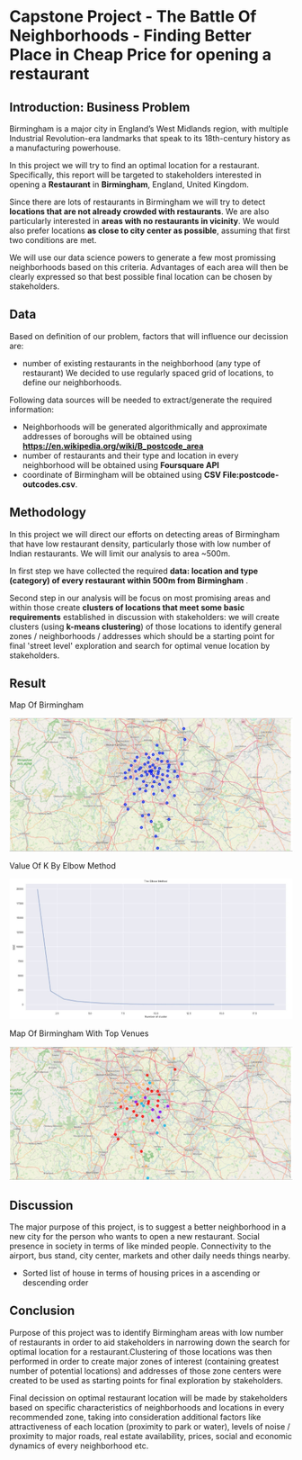 #  Capstone Project - The Battle Of Neighborhoods - Finding Better Place in Cheap Price for opening a restaurant

## Introduction: Business Problem

Birmingham is a major city in England’s West Midlands region, with multiple Industrial Revolution-era landmarks that speak to its 18th-century history as a manufacturing powerhouse.

In this project we will try to find an optimal location for a restaurant. Specifically, this report will be targeted to stakeholders interested in opening a **Restaurant** in **Birmingham**, England, United Kingdom.

Since there are lots of restaurants in Birmingham we will try to detect **locations that are not already crowded with restaurants**. We are also particularly interested in **areas with no restaurants in vicinity**. We would also prefer locations **as close to city center as possible**, assuming that first two conditions are met.

We will use our data science powers to generate a few most promissing neighborhoods based on this criteria. Advantages of each area will then be clearly expressed so that best possible final location can be chosen by stakeholders.

## Data

Based on definition of our problem, factors that will influence our decission are:
* number of existing restaurants in the neighborhood (any type of restaurant)
We decided to use regularly spaced grid of locations, to define our neighborhoods.

Following data sources will be needed to extract/generate the required information:
* Neighborhoods will be generated algorithmically and approximate addresses of boroughs  will be obtained using **https://en.wikipedia.org/wiki/B_postcode_area**
* number of restaurants and their type and location in every neighborhood will be obtained using **Foursquare API**
* coordinate of Birmingham  will be obtained using **CSV File:postcode-outcodes.csv**.

## Methodology

In this project we will direct our efforts on detecting areas of Birmingham that have low restaurant density, particularly those with low number of Indian restaurants. We will limit our analysis to area ~500m.

In first step we have collected the required **data: location and type (category) of every restaurant within 500m from Birmingham** . 

Second step in our analysis will be focus on most promising areas and within those create **clusters of locations that meet some basic requirements** established in discussion with stakeholders: we will create clusters (using **k-means clustering**) of those locations to identify general zones / neighborhoods / addresses which should be a starting point for final 'street level' exploration and search for optimal venue location by stakeholders.

## Result

Map Of Birmingham

![alt](https://github.com/tanaya86/Coursera_Capstone/blob/main/Map%201.JPG)

Value Of K By Elbow Method

![alt](https://github.com/tanaya86/Coursera_Capstone/blob/main/Cluster.JPG)

Map Of Birmingham With Top Venues

![alt](https://github.com/tanaya86/Coursera_Capstone/blob/main/Map%202.JPG)

## Discussion

The major purpose of this project, is to suggest a better neighborhood in a new city for the person who wants to open a new restaurant. Social presence in society in terms of like minded people. Connectivity to the airport, bus stand, city center, markets and other daily needs things nearby.

* Sorted list of house in terms of housing prices in a ascending or descending order

## Conclusion

Purpose of this project was to identify Birmingham areas with low number of restaurants in order to aid stakeholders in narrowing down the search for optimal location for a  restaurant.Clustering of those locations was then performed in order to create major zones of interest (containing greatest number of potential locations) and addresses of those zone centers were created to be used as starting points for final exploration by stakeholders.

Final decission on optimal restaurant location will be made by stakeholders based on specific characteristics of neighborhoods and locations in every recommended zone, taking into consideration additional factors like attractiveness of each location (proximity to park or water), levels of noise / proximity to major roads, real estate availability, prices, social and economic dynamics of every neighborhood etc.
